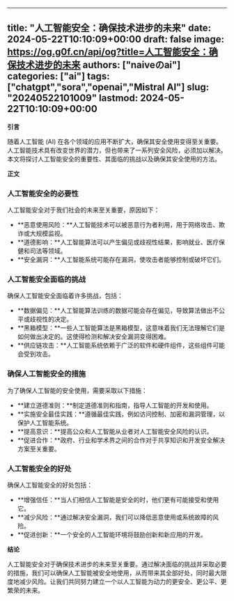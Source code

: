 
---
title: "人工智能安全：确保技术进步的未来"
date: 2024-05-22T10:10:09+00:00
draft: false
image: https://og.g0f.cn/api/og?title=人工智能安全：确保技术进步的未来
authors: ["naiveのai"]
categories: ["ai"]
tags: ["chatgpt","sora","openai","Mistral AI"]
slug: "20240522101009"
lastmod: 2024-05-22T10:10:09+00:00
---
**引言**

随着人工智能 (AI) 在各个领域的应用不断扩大，确保其安全使用变得至关重要。人工智能技术具有改变世界的潜力，但也带来了一系列安全风险，必须加以解决。本文将探讨人工智能安全的重要性、其面临的挑战以及确保其安全使用的方法。

**正文**

### 人工智能安全的必要性

人工智能安全对于我们社会的未来至关重要，原因如下：

* **恶意使用风险：**人工智能技术可以被恶意行为者利用，用于网络攻击、欺诈或大规模监视。
* **道德影响：**人工智能算法可以产生偏见或歧视性结果，影响就业、医疗保健和司法等领域。
* **安全漏洞：**人工智能系统可能存在漏洞，使攻击者能够控制或破坏它们。

### 人工智能安全面临的挑战

确保人工智能安全面临着许多挑战，包括：

* **数据偏见：**人工智能算法训练的数据可能会存在偏见，导致算法做出不公平或歧视性的决定。
* **黑箱模型：**一些人工智能算法是黑箱模型，这意味着我们无法理解它们是如何做出决定的。这使得检测和解决安全漏洞变得困难。
* **供应链攻击：**人工智能系统依赖于广泛的软件和硬件组件，这些组件可能会受到攻击。

### 确保人工智能安全的措施

为了确保人工智能的安全使用，需要采取以下措施：

* **建立道德准则：**制定道德准则和指南，指导人工智能的开发和使用。
* **实施安全最佳实践：**遵循最佳实践，例如访问控制、加密和漏洞管理，以保护人工智能系统。
* **提高意识：**提高公众和人工智能从业者对人工智能安全风险的认识。
* **促进合作：**政府、行业和学术界之间的合作对于共享知识和开发安全解决方案至关重要。

### 人工智能安全的好处

确保人工智能安全的好处包括：

* **增强信任：**当人们相信人工智能是安全的时，他们更有可能接受和使用它。
* **减少风险：**通过解决安全漏洞，我们可以降低恶意使用或系统故障的风险。
* **促进创新：**一个安全的人工智能环境将鼓励创新和新应用的开发。

**结论**

人工智能安全对于确保技术进步的未来至关重要。通过解决面临的挑战并采取必要的措施，我们可以确保人工智能被安全地使用，从而带来其全部好处，同时最大限度地减少风险。让我们共同努力建立一个以人工智能为动力的更安全、更公平、更繁荣的未来。
